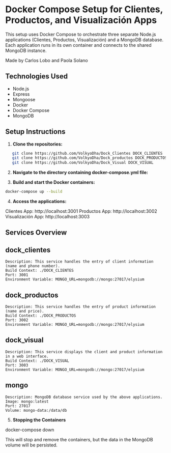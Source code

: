 # Docker Compose Setup for Clientes, Productos, and Visualización Apps

This setup uses Docker Compose to orchestrate three separate Node.js applications (Clientes, Productos, Visualización) and a MongoDB database. Each application runs in its own container and connects to the shared MongoDB instance.

Made by Carlos Lobo and Paola Solano

## Technologies Used

- Node.js
- Express
- Mongoose
- Docker
- Docker Compose
- MongoDB

## Setup Instructions

1. **Clone the repositories:**
```bash
   git clone https://github.com/VolkyoDha/Dock_Clientes DOCK_CLIENTES
   git clone https://github.com/VolkyoDha/Dock_productos DOCK_PRODUCTOS
   git clone https://github.com/VolkyoDha/Dock_Visual DOCK_VISUAL
```
2. **Navigate to the directory containing docker-compose.yml file:**

3. **Build and start the Docker containers:**
```bash
docker-compose up --build
```
4. **Access the applications:**

Clientes App: http://localhost:3001
Productos App: http://localhost:3002
Visualización App: http://localhost:3003

## Services Overview

## dock_clientes
    Description: This service handles the entry of client information (name and phone number).
    Build Context: ./DOCK_CLIENTES
    Port: 3001
    Environment Variable: MONGO_URL=mongodb://mongo:27017/elysium
## dock_productos
    Description: This service handles the entry of product information (name and price).
    Build Context: ./DOCK_PRODUCTOS
    Port: 3002
    Environment Variable: MONGO_URL=mongodb://mongo:27017/elysium
## dock_visual
    Description: This service displays the client and product information in a web interface.
    Build Context: ./DOCK_VISUAL
    Port: 3003
    Environment Variable: MONGO_URL=mongodb://mongo:27017/elysium
## mongo
    Description: MongoDB database service used by the above applications.
    Image: mongo:latest
    Port: 27017
    Volume: mongo-data:/data/db

5. **Stopping the Containers**

docker-compose down

This will stop and remove the containers, but the data in the MongoDB volume will be persisted.

